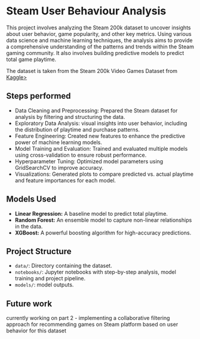 # Steam User Behaviour Analysis
This project involves analyzing the Steam 200k dataset to uncover insights about user behavior, game popularity, and other key metrics. Using various data science and machine learning techniques, the analysis aims to provide a comprehensive understanding of the patterns and trends within the Steam gaming community. It also involves building predictive models to predict total game playtime.

The dataset is taken from the Steam 200k Video Games Dataset from <a href="https://www.kaggle.com/datasets/tamber/steam-video-games" >Kaggle></a>

## Steps performed

- Data Cleaning and Preprocessing: Prepared the Steam dataset for analysis by filtering and structuring the data.
- Exploratory Data Analysis: visual insights into user behavior, including the distribution of playtime and purchase patterns.
- Feature Engineering: Created new features to enhance the predictive power of machine learning models.
- Model Training and Evaluation: Trained and evaluated multiple models using cross-validation to ensure robust performance.
- Hyperparameter Tuning: Optimized model parameters using GridSearchCV to improve accuracy.
- Visualizations: Generated plots to compare predicted vs. actual playtime and feature importances for each model.

## Models Used

- **Linear Regression:** A baseline model to predict total playtime.
- **Random Forest:** An ensemble model to capture non-linear relationships in the data.
- **XGBoost:** A powerful boosting algorithm for high-accuracy predictions.

## Project Structure

- `data/`: Directory containing the dataset.
- `notebooks/`: Jupyter notebooks with step-by-step analysis, model training and project pipeline.
- `models/`: model outputs.

## Future work
currently working on part 2 - implementing a collaborative filtering approach for recommending games on Steam platform based on user behavior for this dataset

